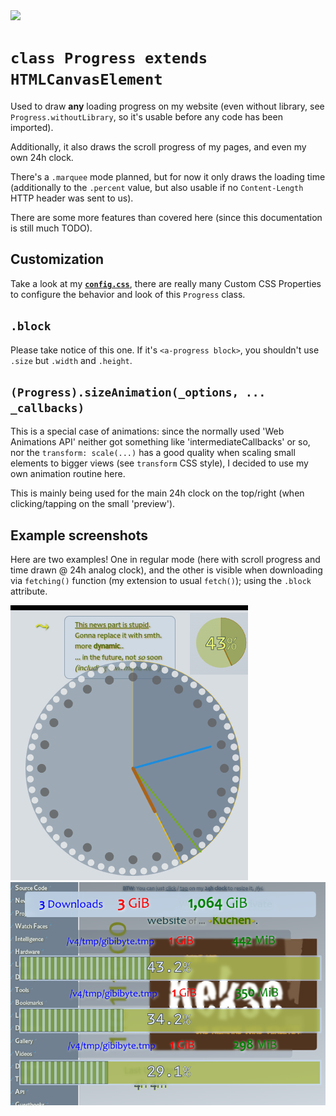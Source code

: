 <img src="https://kekse.biz/github.php?draw&text=`Progress`&override=github:v4" />

# `class Progress extends HTMLCanvasElement`
Used to draw **any** loading progress on my website (even without library, see `Progress.withoutLibrary`, so it's
usable before any code has been imported).

Additionally, it also draws the scroll progress of my pages, and even my own 24h clock.

There's a `.marquee` mode planned, but for now it only draws the loading time (additionally to the `.percent` value,
but also usable if no `Content-Length` HTTP header was sent to us).

There are some more features than covered here (since this documentation is still much TODO).

## Customization
Take a look at my [**`config.css`**](/css/config.css), there are really many Custom CSS Properties to configure
the behavior and look of this `Progress` class.

## `.block`
Please take notice of this one. If it's `<a-progress block>`, you shouldn't use `.size` but `.width` and `.height`.

## `(Progress).sizeAnimation(_options, ... _callbacks)`
This is a special case of animations: since the normally used 'Web Animations API' neither got something like
'intermediateCallbacks' or so, nor the `transform: scale(...)` has a good quality when scaling small elements
to bigger views (see `transform` CSS style), I decided to use my own animation routine here.

This is mainly being used for the main 24h clock on the top/right (when clicking/tapping on the small 'preview').

## Example screenshots
Here are two examples! One in regular mode (here with scroll progress and time drawn @ 24h analog clock), and
the other is visible when downloading via `fetching()` function (my extension to usual `fetch()`); using the
`.block` attribute.

![scroll & clock](../img/progress-scroll+clock.png)
![blocks @ fetching.js](../img/progress-block.png)

